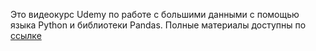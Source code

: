 Это видеокурс Udemy по работе с большими данными с помощью языка Python и библиотеки Pandas. Полные материалы доступны по [ссылке](https://www.udemy.com)

